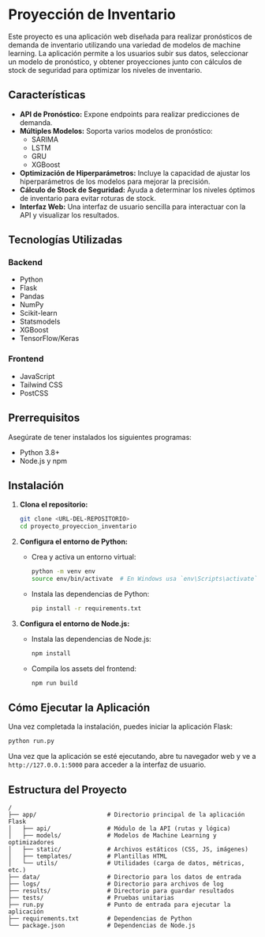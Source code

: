 # Proyección de Inventario

Este proyecto es una aplicación web diseñada para realizar pronósticos de demanda de inventario utilizando una variedad de modelos de machine learning. La aplicación permite a los usuarios subir sus datos, seleccionar un modelo de pronóstico, y obtener proyecciones junto con cálculos de stock de seguridad para optimizar los niveles de inventario.

## Características

- **API de Pronóstico:** Expone endpoints para realizar predicciones de demanda.
- **Múltiples Modelos:** Soporta varios modelos de pronóstico:
  - SARIMA
  - LSTM
  - GRU
  - XGBoost
- **Optimización de Hiperparámetros:** Incluye la capacidad de ajustar los hiperparámetros de los modelos para mejorar la precisión.
- **Cálculo de Stock de Seguridad:** Ayuda a determinar los niveles óptimos de inventario para evitar roturas de stock.
- **Interfaz Web:** Una interfaz de usuario sencilla para interactuar con la API y visualizar los resultados.

## Tecnologías Utilizadas

### Backend
- Python
- Flask
- Pandas
- NumPy
- Scikit-learn
- Statsmodels
- XGBoost
- TensorFlow/Keras

### Frontend
- JavaScript
- Tailwind CSS
- PostCSS

## Prerrequisitos

Asegúrate de tener instalados los siguientes programas:
- Python 3.8+
- Node.js y npm

## Instalación

1.  **Clona el repositorio:**
    ```bash
    git clone <URL-DEL-REPOSITORIO>
    cd proyecto_proyeccion_inventario
    ```

2.  **Configura el entorno de Python:**
    - Crea y activa un entorno virtual:
      ```bash
      python -m venv env
      source env/bin/activate  # En Windows usa `env\Scripts\activate`
      ```
    - Instala las dependencias de Python:
      ```bash
      pip install -r requirements.txt
      ```

3.  **Configura el entorno de Node.js:**
    - Instala las dependencias de Node.js:
      ```bash
      npm install
      ```
    - Compila los assets del frontend:
      ```bash
      npm run build
      ```

## Cómo Ejecutar la Aplicación

Una vez completada la instalación, puedes iniciar la aplicación Flask:

```bash
python run.py
```

Una vez que la aplicación se esté ejecutando, abre tu navegador web y ve a `http://127.0.0.1:5000` para acceder a la interfaz de usuario.

## Estructura del Proyecto

```
/
├── app/                    # Directorio principal de la aplicación Flask
│   ├── api/                # Módulo de la API (rutas y lógica)
│   ├── models/             # Modelos de Machine Learning y optimizadores
│   ├── static/             # Archivos estáticos (CSS, JS, imágenes)
│   ├── templates/          # Plantillas HTML
│   └── utils/              # Utilidades (carga de datos, métricas, etc.)
├── data/                   # Directorio para los datos de entrada
├── logs/                   # Directorio para archivos de log
├── results/                # Directorio para guardar resultados
├── tests/                  # Pruebas unitarias
├── run.py                  # Punto de entrada para ejecutar la aplicación
├── requirements.txt        # Dependencias de Python
└── package.json            # Dependencias de Node.js
```
